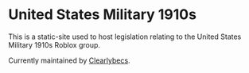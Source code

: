 # United States Military 1910s
This is a static-site used to host legislation relating to the United States Military 1910s Roblox group.

Currently maintained by [Clearlybecs](https://roblox.com/users/1836006286/profile).
